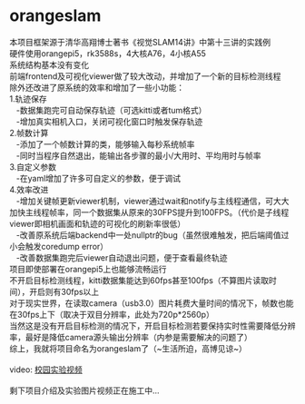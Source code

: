 # orangeslam
本项目框架源于清华高翔博士著书《视觉SLAM14讲》中第十三讲的实践例<br>
硬件使用orangepi5，rk3588s，4大核A76，4小核A55<br>
系统结构基本没有变化<br>
前端frontend及可视化viewer做了较大改动，并增加了一个新的目标检测线程<br>
除外还改进了原系统的效率和增加了一些小功能：<br>
1.轨迹保存<br>
&nbsp;&nbsp;&nbsp;-数据集跑完可自动保存轨迹（可选kitti或者tum格式）<br>
&nbsp;&nbsp;&nbsp;-增加真实相机入口，关闭可视化窗口时触发保存轨迹<br>
2.帧数计算<br>
&nbsp;&nbsp;&nbsp;-添加了一个帧数计算的类，能够输入每秒系统帧率<br>
&nbsp;&nbsp;&nbsp;-同时当程序自然退出，能输出各步骤的最小/大用时、平均用时与帧率<br>
3.自定义参数<br>
&nbsp;&nbsp;&nbsp;-在yaml增加了许多可自定义的参数，便于调试<br>
4.效率改进<br>
&nbsp;&nbsp;&nbsp;-增加关键帧更新viewer机制，viewer通过wait和notify与主线程通信，可大大加快主线程帧率，同一个数据集从原来的30FPS提升到100FPS。（代价是子线程viewer即相机画面和轨迹的可视化的刷新率很低）<br>
&nbsp;&nbsp;&nbsp;-改善原系统后端backend中一处nullptr的bug（虽然很难触发，把后端阈值过小会触发coredump error）<br>
&nbsp;&nbsp;&nbsp;-改善数据集跑完后viewer自动退出问题，便于查看最终轨迹<br>
项目即使部署在orangepi5上也能够流畅运行<br>
不开启目标检测线程，kitti数据集能达到60fps甚至100fps（不算图片读取时间），开启则有30fps以上<br>
对于现实世界，在读取camera（usb3.0）图片耗费大量时间的情况下，帧数也能在30fps上下（取决于双目分辨率，此处为720p*2560p）<br>
当然这是没有开启目标检测的情况下，开启目标检测若要保持实时性需要降低分辨率，最好是降低camera源头输出分辨率（内参是需要解决的问题了）<br>
综上，我就将项目命名为orangeslam了（~生活所迫，高博见谅~）<br>
<br>
video: [校园实验视频](https://www.bilibili.com/video/BV1my4y1A7gn)<br>
<br>
剩下项目介绍及实验图片视频正在施工中...
